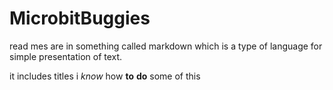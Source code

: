 # MicrobitBuggies
read mes are in something called markdown which is a type of language for simple presentation of text.

it includes titles i _know_ how **to** **do** some of this
